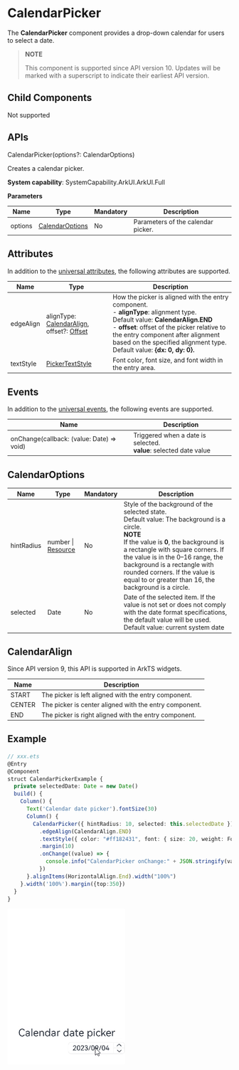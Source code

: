 # CalendarPicker

The **CalendarPicker** component provides a drop-down calendar for users to select a date.

>  **NOTE**
>
>  This component is supported since API version 10. Updates will be marked with a superscript to indicate their earliest API version.


## Child Components

Not supported

## APIs

CalendarPicker(options?: CalendarOptions)

Creates a calendar picker.

**System capability**: SystemCapability.ArkUI.ArkUI.Full

**Parameters**

| Name | Type                                       | Mandatory| Description                      |
| ------- | ------------------------------------------- | ---- | -------------------------- |
| options | [CalendarOptions](#calendaroptions) | No  | Parameters of the calendar picker.|

## Attributes

In addition to the [universal attributes](ts-universal-attributes-size.md), the following attributes are supported.

| Name         | Type          | Description                               |
| ----------- | ----------- | --------------------------------- |
| edgeAlign | alignType: [CalendarAlign](#calendaralign), offset?: [Offset](ts-types.md#offset) | How the picker is aligned with the entry component.<br>- **alignType**: alignment type.<br>Default value: **CalendarAlign.END**<br>- **offset**: offset of the picker relative to the entry component after alignment based on the specified alignment type.<br>Default value: **{dx: 0, dy: 0}.**|
| textStyle | [PickerTextStyle](./ts-basic-components-datepicker.md#pickertextstyle10) | Font color, font size, and font width in the entry area.                      |
## Events

In addition to the [universal events](ts-universal-events-click.md), the following events are supported.

| Name                                     | Description              |
| ----------------------------------------- | ---------------------- |
| onChange(callback: (value: Date) => void) | Triggered when a date is selected.<br>**value**: selected date value|

##  CalendarOptions

| Name     | Type      | Mandatory       | Description                           |
| ----------- | ---------- | ------| --------------------------------- |
| hintRadius | number \| [Resource](ts-types.md#resource) | No   | Style of the background of the selected state.<br>Default value: The background is a circle.<br>**NOTE**<br>If the value is **0**, the background is a rectangle with square corners. If the value is in the 0–16 range, the background is a rectangle with rounded corners. If the value is equal to or greater than 16, the background is a circle.|
| selected | Date | No   | Date of the selected item. If the value is not set or does not comply with the date format specifications, the default value will be used.<br>Default value: current system date|

## CalendarAlign

Since API version 9, this API is supported in ArkTS widgets.

| Name  | Description                    |
| ------ | ------------------------ |
| START  | The picker is left aligned with the entry component.  |
| CENTER | The picker is center aligned with the entry component.|
| END    | The picker is right aligned with the entry component.  |

## Example

```ts
// xxx.ets
@Entry
@Component
struct CalendarPickerExample {
  private selectedDate: Date = new Date()
  build() {
    Column() {
      Text('Calendar date picker').fontSize(30)
      Column() {
        CalendarPicker({ hintRadius: 10, selected: this.selectedDate })
          .edgeAlign(CalendarAlign.END)
          .textStyle({ color: "#ff182431", font: { size: 20, weight: FontWeight.Normal } })
          .margin(10)
          .onChange((value) => {
            console.info("CalendarPicker onChange:" + JSON.stringify(value))
          })
      }.alignItems(HorizontalAlign.End).width("100%")
    }.width('100%').margin({top:350})
  }
}
```

![CalendarPicker](figures/CalendarPicker.gif)
